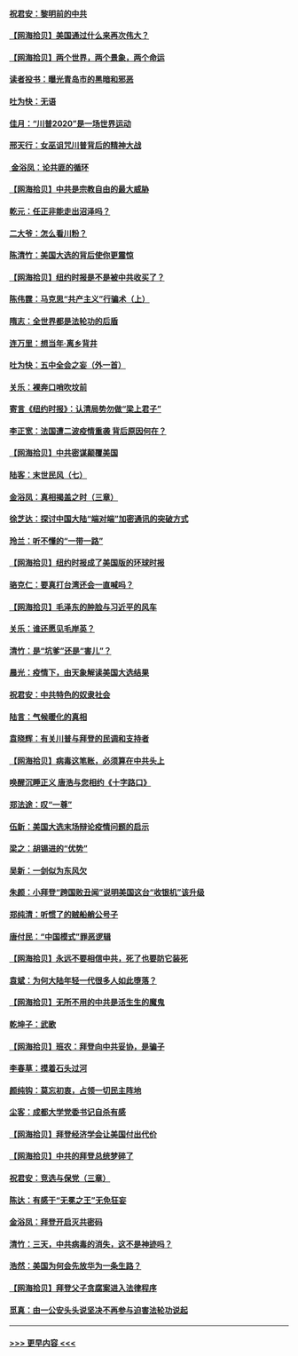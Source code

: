 #### [祝君安：黎明前的中共](../pages/nsc993/n12524071.md?t=11050151) 
#### [【网海拾贝】美国通过什么来再次伟大？](../pages/nsc993/n12523844.md?t=11050151) 
#### [【网海拾贝】两个世界，两个景象，两个命运](../pages/nsc993/n12521419.md?t=11050151) 
#### [读者投书：曝光青岛市的黑暗和邪恶](../pages/nsc993/n12520988.md?t=11050151) 
#### [吐为快：无语](../pages/nsc993/n12518588.md?t=11050151) 
#### [佳月：“川普2020”是一场世界运动](../pages/nsc993/n12518581.md?t=11050151) 
#### [邢天行：女巫诅咒川普背后的精神大战](../pages/nsc993/n12517257.md?t=11050151) 
#### [ 金浴凤：论共匪的循环](../pages/nsc993/n12517133.md?t=11050151) 
#### [【网海拾贝】中共是宗教自由的最大威胁](../pages/nsc993/n12516879.md?t=11050151) 
#### [乾元：任正非能走出沼泽吗？](../pages/nsc993/n12515831.md?t=11050151) 
#### [二大爷：怎么看川粉？](../pages/nsc993/n12515820.md?t=11050151) 
#### [陈清竹：美国大选的背后使你更震惊](../pages/nsc993/n12515589.md?t=11050151) 
#### [【网海拾贝】纽约时报是不是被中共收买了？](../pages/nsc993/n12515122.md?t=11050151) 
#### [陈伟霆：马克思“共产主义”行骗术（上）](../pages/nsc993/n12510217.md?t=11050151) 
#### [隋志：全世界都是法轮功的后盾](../pages/nsc993/n12510636.md?t=11050151) 
#### [连万里：想当年‧离乡背井](../pages/nsc993/n12510623.md?t=11050151) 
#### [吐为快：五中全会之妄（外一首）](../pages/nsc993/n12510470.md?t=11050151) 
#### [关乐：裸奔口哨吹坟前](../pages/nsc993/n12510403.md?t=11050151) 
#### [寄言《纽约时报》：认清局势勿做“梁上君子”](../pages/nsc993/n12510042.md?t=11050151) 
#### [李正宽：法国遭二波疫情重袭 背后原因何在？](../pages/nsc993/n12509971.md?t=11050151) 
#### [【网海拾贝】中共密谋颠覆美国](../pages/nsc993/n12509816.md?t=11050151) 
#### [陆客：末世民风（七）](../pages/nsc993/n12507822.md?t=11050151) 
#### [金浴凤：真相揭盖之时（三章）](../pages/nsc993/n12507804.md?t=11050151) 
#### [徐芝达：探讨中国大陆“端对端”加密通讯的突破方式](../pages/nsc993/n12507682.md?t=11050151) 
#### [玲兰：听不懂的“一带一路”](../pages/nsc993/n12507669.md?t=11050151) 
#### [【网海拾贝】纽约时报成了美国版的环球时报](../pages/nsc993/n12507053.md?t=11050151) 
#### [骆克仁：要真打台湾还会一直喊吗？](../pages/nsc993/n12506843.md?t=11050151) 
#### [【网海拾贝】毛泽东的肿脸与习近平的风车](../pages/nsc993/n12504537.md?t=11050151) 
#### [关乐：谁还愿见毛岸英？](../pages/nsc993/n12503866.md?t=11050151) 
#### [清竹：是“坑爹”还是“害儿”？](../pages/nsc993/n12503034.md?t=11050151) 
#### [晨光：疫情下，由天象解读美国大选结果](../pages/nsc993/n12502536.md?t=11050151) 
#### [祝君安：中共特色的奴隶社会](../pages/nsc993/n12501529.md?t=11050151) 
#### [陆言：气候暖化的真相](../pages/nsc993/n12501183.md?t=11050151) 
#### [袁晓辉：有关川普与拜登的民调和支持者](../pages/nsc993/n12500433.md?t=11050151) 
#### [【网海拾贝】病毒这笔账，必须算在中共头上](../pages/nsc993/n12500320.md?t=11050151) 
#### [唤醒沉睡正义 唐浩与您相约《十字路口》](../pages/nsc993/n12497980.md?t=11050151) 
#### [郑法途：叹“一尊”](../pages/nsc993/n12498837.md?t=11050151) 
#### [伍新：美国大选末场辩论疫情问题的启示](../pages/nsc993/n12498829.md?t=11050151) 
#### [梁之：胡锡进的“优势”](../pages/nsc993/n12498780.md?t=11050151) 
#### [吴新：一剑似为东风欠](../pages/nsc993/n12498772.md?t=11050151) 
#### [朱颜：小拜登“跨国败丑闻”说明美国这台“收银机”该升级](../pages/nsc993/n12498731.md?t=11050151) 
#### [郑纯清：听惯了的贼船艄公号子](../pages/nsc993/n12498721.md?t=11050151) 
#### [唐付民：“中国模式”罪恶逻辑](../pages/nsc993/n12498310.md?t=11050151) 
#### [【网海拾贝】永远不要相信中共，死了也要防它装死](../pages/nsc993/n12498162.md?t=11050151) 
#### [袁斌：为何大陆年轻一代很多人如此堕落？](../pages/nsc993/n12495696.md?t=11050151) 
#### [【网海拾贝】无所不用的中共是活生生的魔鬼](../pages/nsc993/n12495621.md?t=11050151) 
#### [乾坤子：武歌](../pages/nsc993/n12493391.md?t=11050151) 
#### [【网海拾贝】班农：拜登向中共妥协，是骗子](../pages/nsc993/n12492877.md?t=11050151) 
#### [李春草：摸着石头过河](../pages/nsc993/n12491121.md?t=11050151) 
#### [颜纯钩：莫忘初衷，占领一切民主阵地](../pages/nsc993/n12490965.md?t=11050151) 
#### [尘客：成都大学党委书记自杀有感](../pages/nsc993/n12490950.md?t=11050151) 
#### [【网海拾贝】拜登经济学会让美国付出代价](../pages/nsc993/n12489662.md?t=11050151) 
#### [【网海拾贝】中共的拜登总统梦碎了](../pages/nsc993/n12487896.md?t=11050151) 
#### [祝君安：竞选与保党（三章）](../pages/nsc993/n12487258.md?t=11050151) 
#### [陈达：有感于“无冕之王”无免狂妄](../pages/nsc993/n12485133.md?t=11050151) 
#### [金浴凤：拜登开启灭共密码](../pages/nsc993/n12485125.md?t=11050151) 
#### [清竹：三天，中共病毒的消失，这不是神迹吗？](../pages/nsc993/n12485027.md?t=11050151) 
#### [浩然：美国为何会先放华为一条生路？](../pages/nsc993/n12484997.md?t=11050151) 
#### [【网海拾贝】拜登父子贪腐案进入法律程序](../pages/nsc993/n12484957.md?t=11050151) 
#### [觅真：由一公安头头说坚决不再参与迫害法轮功说起](../pages/nsc993/n12484212.md?t=11050151) 

----
#### [ >>> 更早内容 <<< ](../indexes/nsc993-earlier.md)
